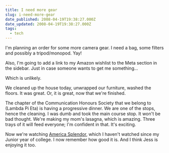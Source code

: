 ```yaml
---
title: I need more gear
slug: i-need-more-gear
date_published: 2008-04-19T19:38:27.000Z
date_updated: 2008-04-19T19:38:27.000Z
tags:
  - tech
---
```


I'm planning an order for some more camera gear. I need a bag, some filters and possibly a tripod/monopod. Yay!

Also, I'm going to add a link to my Amazon wishlist to the Meta section in the sidebar. Just in case someone wants to get me something...

Which is unlikely.

We cleaned up the house today, unwrapped our furniture, washed the floors. It was great. Or, it is great, now that we're finished.

The chapter of the Communication Honours Society that we belong to (Lambda Pi Eta) is having a progressive dinner. We are one of the stops, hence the cleaning. I was dumb and took the main course stop. It won't be bad thought. We're making my mom's lasagna, which is amazing. Three trays of it will feed everyone; I'm confident in that. It's exciting.

Now we're watching [America Splendor](http://imdb.com/title/tt0305206/), which I haven't watched since my Junior year of college. I now remember how good it is. And I think Jess is enjoying it too.
